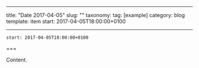 
---
title: "Date 2017-04-05"
slug: ""
taxonomy:
tag: [example]
category: blog
template: item
start: 2017-04-05T18:00:00+0100

---

``start: 2017-04-05T18:00:00+0100``

===

Content.
